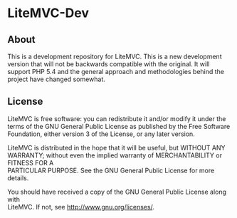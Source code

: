 LiteMVC-Dev
===========

About
-----

This is a development repository for LiteMVC. This is a new development version
that will not be backwards compatible with the original. It will support PHP 5.4
and the general approach and methodologies behind the project have changed
somewhat.

License
-------

LiteMVC is free software: you can redistribute it and/or modify it under the  
terms of the GNU General Public License as published by the Free Software  
Foundation, either version 3 of the License, or any later version.

LiteMVC is distributed in the hope that it will be useful, but WITHOUT ANY  
WARRANTY; without even the implied warranty of MERCHANTABILITY or FITNESS FOR A  
PARTICULAR PURPOSE.  See the GNU General Public License for more details.

You should have received a copy of the GNU General Public License along with  
LiteMVC. If not, see <http://www.gnu.org/licenses/>.
